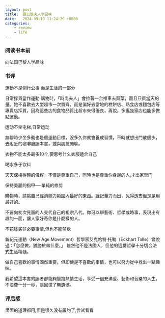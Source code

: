 ```yaml
---
layout: post
title:  跟巴黎夫人学品味
date:   2024-09-19 11:24:29 +0800
categories: 
    - review 
    - life
---
```


### 阅读书本前

向法国巴黎人学品味

### 书评

運動不是例行公事 而是生活的一部分

日常採買當作運動 購物時，「時尚夫人」會拉著一台推車去買菜，而且只買當天的量。她不喜歡去大型超市一次買齊，而是偏好去當地的糕餅店、熟食店或麵包店等專賣店採買，因為這些店的食物品質比超市來得優良，再說，多逛幾家店也能多做點運動。

运动不坐电梯,日常运动


無聊時少坐多動也是個運動目標，沒多久你就會養成習慣，不時就想出門散個步，去附近的咖啡廳讀本書，或與朋友閒聊。

衣物不能太多最多10个,要思考什么衣服适合自己

喝水多于饮料

天天保持得體的儀容，不僅是尊重自己，同時也是尊重你身邊的人,才出家里门

保持美麗的指甲──單純的修剪


購物時，請挑自己經濟能力範圍內最好的東西。謹記量力而出，免得透支但是是用最好的。

不要向初次見面的人交代自己的祖宗八代。你可以聊藝術、哲學或時事，表現出有趣的一面，讓人家好奇你是什麼樣的人。


不花钱买非必要事情,但也不能禁欲


新紀元運動（New Age Movement）哲學家艾克哈特‧托勒（Eckhart Tolle）曾說過：「怎麼做，猶勝於做什麼。」 雖然他不是法國人，但他的這番哲學十分切合法式生活精髓。

做自己喜歡的事情固然重要，但即使是不喜歡的事情，也可以努力從中找出一點趣味。

 我希望這本書的讀者都能夠懷抱熱情生活，享受一個充滿愛、藝術和音樂的人生，不浪費一分一秒，讓回憶了無遺憾。

### 评后感

里面的道理都用,但是很久没有履约了,尝试看看
